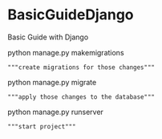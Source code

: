 # BasicGuideDjango
Basic Guide with Django

python manage.py makemigrations

	"""create migrations for those changes"""
python manage.py migrate

	"""apply those changes to the database"""
python manage.py runserver

	"""start project"""
	
